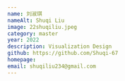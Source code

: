 ```yaml
---
name: 刘淑琪
nameAlt: Shuqi Liu
image: 22shuqiliu.jpeg
category: master
year: 2022
description: Visualization Design
github: https://github.com/Shuqi-67
homepage:
email: shuqiliu234@gmail.com
---
```


